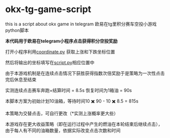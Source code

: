 # okx-tg-game-script

this is a script about okx game in telegram 欧易在tg里积分赛车空投小游戏python脚本

**本代码用于欧易在telegram小程序点击获得积分空投奖励**

打开小程序利用<a href = "https://github.com/zhuolhc/okx-tg-game/blob/main/coordinate.py">coordinate.py</a> 获取上涨和下跌坐标位置

然后将输出的坐标填写在<a href = "https://github.com/zhuolhc/okx-tg-game/blob/main/script.py">script.py</a>相应位置中

由于本游戏机制是在连续点击情况下获胜获得指数次倍奖励于是策略为一次性点击完后休息至结束

实测连续点击赛车奔跑+结算时间 = 8.5s 恢复时间为1箱油 = 90s

本脚本方案为初始计划10油箱，等待时间10 ✖️ 90 - 10 ✖️ 8.5 = 815s

本策略为交替点击，可自行更改（*实测上涨概率更大些）

本游戏存在更大收益策略（即在运行过程中产生的燃油在本轮结束后继续点击），由于每人有不同的油箱数量，依据实际改变点击次数和时间
